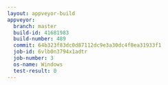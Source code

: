 ```yaml
---
layout: appveyor-build
appveyor:
  branch: master
  build-id: 41681983
  build-number: 489
  commit: 64b323f83dc0d87112dc9e3a30dc4f8ea31933f1
  job-id: 6vlb0n3794x1adtr
  job-number: 3
  os-name: Windows
  test-result: 0
---
```

